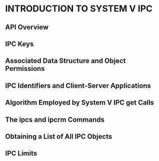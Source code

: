 # INTRODUCTION TO SYSTEM V IPC

## API Overview

##  IPC Keys

## Associated Data Structure and Object Permissions

## IPC Identifiers and Client-Server Applications

## Algorithm Employed by System V IPC get Calls

## The ipcs and ipcrm Commands

## Obtaining a List of All IPC Objects

## IPC Limits
